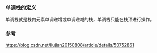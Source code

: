 ### 单调栈的定义
单调栈就是栈内元素单调递增或单调递减的栈，单调栈只能在栈顶进行操作。

### 参考
https://blog.csdn.net/liujian20150808/article/details/50752861